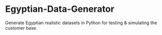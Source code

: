 # Egyptian-Data-Generator
Generate Egyptian realistic datasets in Python for testing &amp; simulating the customer base.
